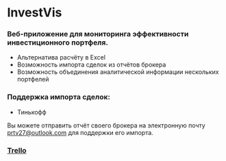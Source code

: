 # InvestVis


### Веб-приложение для мониторинга эффективности инвестиционного портфеля.

- Альтернатива расчёту в Excel
- Возможность импорта сделок из отчётов брокера
- Возможность объединения аналитической информации нескольких портфелей

### Поддержка импорта сделок:

- Тинькофф



Вы можете отправить отчёт своего брокера на электронную почту prtv27@outlook.com для поддержки его импорта.


### [Trello](https://trello.com/b/FQotzQmA/investvis)
